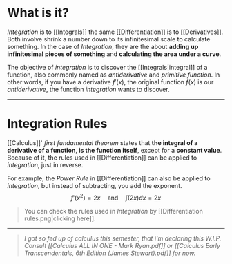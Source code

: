 # What is it?

*Integration* is to [[Integrals]] the same [[Differentiation]] is to [[Derivatives]]. Both involve shrink a number down to its infinitesimal scale to calculate something. In the case of *Integration*, they are the about **adding up infinitesimal pieces of something** and **calculating the area under a curve**.

The objective of *integration* is to discover the [[Integrals|integral]] of a function, also commonly named as *antiderivative* and *primitive function*. In other words, if you have a derivative $f'(x)$, the original function $f(x)$ is our *antiderivative*, the function *integration* wants to discover.
___
# Integration Rules

[[Calculus]]' *first fundamental theorem* states that **the integral of a derivative of a function, is the function itself**, except for a **constant value**.  Because of it, the rules used in [[Differentiation]] can be applied to *integration*, just in reverse. 

For example, the *Power Rule* in [[Differentiation]] can also be applied to *integration*, but instead of subtracting, you add the exponent.
$$
f'(x^2) =2x\quad \text{and} \quad\int(2x)dx = 2x$$
> You can check the rules used in *Integration* by [[Differentiation rules.png|clicking here]].
___

>*I got so fed up of calculus this semester, that i'm declaring this W.I.P.*
*Consult [[Calculus ALL IN ONE - Mark Ryan.pdf]] or [[Calculus Early Transcendentals, 6th Edition (James Stewart).pdf]] for now.*